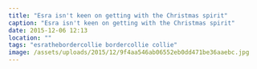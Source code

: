 ```yaml
---
title: "Esra isn't keen on getting with the Christmas spirit"
caption: "Esra isn't keen on getting with the Christmas spirit"
date: 2015-12-06 12:13
location: ""
tags: "esrathebordercollie bordercollie collie"
image: /assets/uploads/2015/12/9f4aa546ab06552eb0dd471be36aaebc.jpg
---
```


